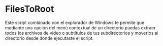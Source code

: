 # FilesToRoot
Este script combinado con el explorador de Windows te permite que mediante una opción del menú contextual de un directorio puedas extraer todos los archivos de video o subtítulos de tus subdirectorios y moverlos al directorio desde donde ejecutaste el script.
